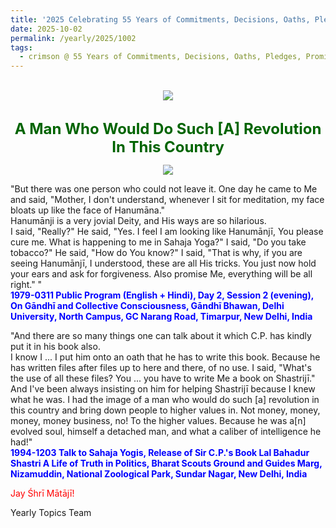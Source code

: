 ```yaml
---
title: '2025 Celebrating 55 Years of Commitments, Decisions, Oaths, Pledges, Promises, and Vows, Post 18 on Dussehra Day, Mahātmā Gāndhī Jayanti, and Śhrī Lal Bahadur Shastri Jayanti'
date: 2025-10-02
permalink: /yearly/2025/1002
tags:
  - crimson @ 55 Years of Commitments, Decisions, Oaths, Pledges, Promises, and Vows
---
```


<br>
<div style="text-align: center"><img src="https://pub-b6058b8fc5314638989cdd5e49178be6.r2.dev/2025_55_Years.png" /></div>

<br>
<p style="color:DarkGreen; text-align:center">
<font size="+2"><b>A Man Who Would Do Such [A] Revolution In This Country</b><br></font>
</p>

<div style="text-align: center"><img src="https://pub-bcc3cbe9b1e94ba1ac28915f7a3900fa.r2.dev/1985-0329-b_Wearing_Shawl_and_Scarf_Offered_(likely)_On_Departure_after_the_Shri_Shailaputri_Devi_Puja_Exhibition_Hall_Basement_of_the_Purushottam_Hotel_Talnoo_Naddi_Himachal_Pradesh_India_01_(Yogi_Mahajan_Collection).jpg" /></div>

<p>
"But there was one person who could not leave it. One day he came to Me and said, "Mother, I don't understand, whenever I sit for meditation, my face bloats up like the face of Hanumāna."<br>
Hanumānji is a very jovial Deity, and His ways are so hilarious.<br>
I said, "Really?" He said, "Yes. I feel I am looking like Hanumānjī, You please cure me. What is happening to me in Sahaja Yoga?" I said, "Do you take tobacco?" He said, "How do You know?" I said, "That is why, if you are seeing Hanumānjī, I understood, these are all His tricks. You just now hold your ears and ask for forgiveness. Also promise Me, everything will be all right." "<br>
<font color="blue"><b>1979-0311 Public Program (English + Hindi), Day 2, Session 2 (evening), On Gāndhī and Collective Consciousness, Gāndhī Bhawan, Delhi University, North Campus, GC Narang Road, Timarpur, New Delhi, India</b></font>
</p>

<p>
"And there are so many things one can talk about it which C.P. has kindly put it in his book also.<br>
I know I ... I put him onto an oath that he has to write this book. Because he has written files after files up to here and there, of no use. I said, "What's the use of all these files? You ... you have to write Me a book on Shastrijī."<br>
And I've been always insisting on him for helping Shastrijī because I knew what he was. I had the image of a man who would do such [a] revolution in this country and bring down people to higher values in. Not money, money, money, money business, no! To the higher values. Because he was a[n] evolved soul, himself a detached man, and what a caliber of intelligence he had!"<br>
<font color="blue"><b>1994-1203 Talk to Sahaja Yogis, Release of Sir C.P.'s Book Lal Bahadur Shastri A Life of Truth in Politics, Bharat Scouts Ground and Guides Marg, Nizamuddin, National Zoological Park, Sundar Nagar, New Delhi, India</b></font>
</p>

<p style="color:red;">Jay Śhrī Mātājī!<br></p>

<p>Yearly Topics Team</p>